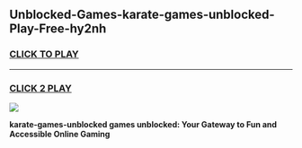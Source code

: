
## Unblocked-Games-karate-games-unblocked-Play-Free-hy2nh
<h3>
<a href="https://premium76.site?title=karate-games-unblocked&ref=10A">CLICK TO PLAY</a></h3>
<hr>

<h3>
<a href="https://premium76.site?title=karate-games-unblocked&ref=10A">CLICK 2 PLAY</a>
  
</h3>

<a href="https://premium76.site?title=karate-games-unblocked&ref=10A"><img src="https://clearcache.store/games.png"></a>


**karate-games-unblocked games unblocked: Your Gateway to Fun and Accessible Online Gaming**
